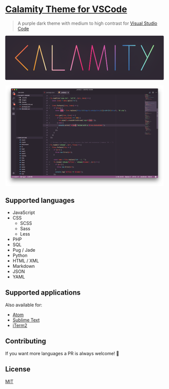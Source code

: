 # [Calamity Theme for VSCode](https://marketplace.visualstudio.com/items?itemName=pustur.calamity-vscode)
> A purple dark theme with medium to high contrast for [Visual Studio Code](https://code.visualstudio.com)

![calamity-logotype](images/logotype.png)

![calamity-screenshot](images/screenshot.png)

## Supported languages

- JavaScript
- CSS
  - SCSS
  - Sass
  - Less
- PHP
- SQL
- Pug / Jade
- Python
- HTML / XML
- Markdown
- JSON
- YAML

## Supported applications

Also available for:

- [Atom](https://atom.io/themes/calamity-syntax)
- [Sublime Text](https://github.com/Pustur/calamity-sublime)
- [iTerm2](https://github.com/mbadolato/iTerm2-Color-Schemes#calamity)

## Contributing

If you want more languages a PR is always welcome! 🙂

## License

[MIT](LICENSE.md)
